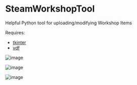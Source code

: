 # SteamWorkshopTool
 Helpful Python tool for uploading/modifying Workshop Items
 
 Requires:
  - [tkinter](https://docs.python.org/3/library/tkinter.html)
  - [vdf](https://github.com/ValvePython/vdf)
  
![image](https://user-images.githubusercontent.com/20369082/131402972-e8a747b9-48d5-4ab9-ad99-f7832d900665.png) 
 
![image](https://user-images.githubusercontent.com/20369082/131402899-9e31a51f-7ea0-40c8-ba12-8b7f351a1d32.png)

![image](https://user-images.githubusercontent.com/20369082/131402995-ae3888fd-370a-400c-a5d5-8f009ab940df.png)


